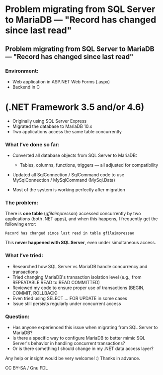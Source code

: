 
# Problem migrating from SQL Server to MariaDB — "Record has changed since last read"

## Problem migrating from SQL Server to MariaDB — "Record has changed since last read"


### Environment:


* Web application in ASP.NET Web Forms (.aspx)
* Backend in C

# (.NET Framework 3.5 and/or 4.6)
* Originally using SQL Server Express
* Migrated the database to MariaDB 10.x
* Two applications access the same table concurrently


### What I’ve done so far:


* Converted all database objects from SQL Server to MariaDB:

  * Tables, columns, functions, triggers — all adjusted for compatibility
* Updated all SqlConnection / SqlCommand code to use MySqlConnection / MySqlCommand (MySql.Data)
* Most of the system is working perfectly after migration


### The problem:


There is **one table** (*gfilaimpressao*) accessed concurrently by two applications (both .NET apps), and when this happens, I frequently get the following error:


```
Record has changed since last read in table gfilaimpressao
```


This **never happened with SQL Server**, even under simultaneous access.


### What I’ve tried:


* Researched how SQL Server vs MariaDB handle concurrency and transactions
* Tried changing MariaDB's transaction isolation level (e.g., from REPEATABLE READ to READ COMMITTED)
* Reviewed my code to ensure proper use of transactions (BEGIN, COMMIT, ROLLBACK)
* Even tried using SELECT ... FOR UPDATE in some cases
* Issue still persists regularly under concurrent access


### Question:


* Has anyone experienced this issue when migrating from SQL Server to MariaDB?
* Is there a specific way to configure MariaDB to better mimic SQL Server's behavior in handling concurrent transactions?
* Or is there something I should change in my .NET data access layer?


Any help or insight would be very welcome! :) Thanks in advance.


CC BY-SA / Gnu FDL


